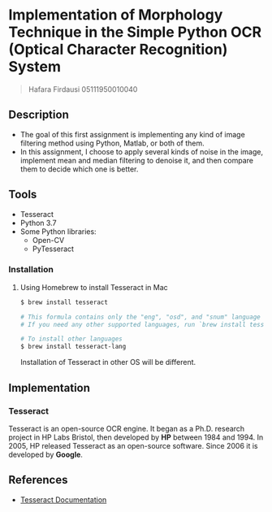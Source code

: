 # Implementation of Morphology Technique in the Simple Python OCR (Optical Character Recognition) System 
> Hafara Firdausi
> 05111950010040

## Description
* The goal of this first assignment is implementing any kind of image filtering method using Python, Matlab, or both of them.
* In this assignment, I choose to apply several kinds of noise in the image, implement mean and median filtering to denoise it, and then compare them to decide which one is better.

## Tools
* Tesseract
* Python 3.7
* Some Python libraries:
  * Open-CV
  * PyTesseract

### Installation
1. Using Homebrew to install Tesseract in Mac
    ```bash
    $ brew install tesseract

    # This formula contains only the "eng", "osd", and "snum" language data files.
    # If you need any other supported languages, run `brew install tesseract-lang`.

    # To install other languages
    $ brew install tesseract-lang
    ```
    Installation of Tesseract in other OS will be different.

## Implementation
### Tesseract
Tesseract is an open-source OCR engine. It began as a Ph.D. research project in HP Labs Bristol, then developed by **HP** between 1984 and 1994. In 2005, HP released Tesseract as an open-source software. Since 2006 it is developed by **Google**.




 

## References
* [Tesseract Documentation](https://github.com/tesseract-ocr/tesseract/wiki)


